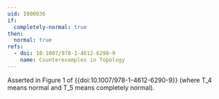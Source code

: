 ```yaml
---
uid: I000036
if:
  completely-normal: true
then:
  normal: true
refs:
  - doi: 10.1007/978-1-4612-6290-9
    name: Counterexamples in Topology
---
```


Asserted in Figure 1 of {{doi:10.1007/978-1-4612-6290-9}}
(where T_4 means normal and T_5 means completely normal).
